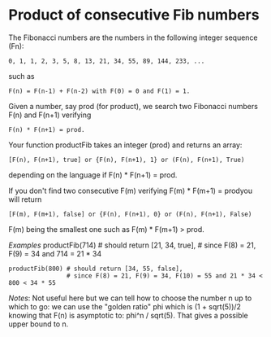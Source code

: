 # Product of consecutive Fib numbers

The Fibonacci numbers are the numbers in the following integer sequence (Fn):

    0, 1, 1, 2, 3, 5, 8, 13, 21, 34, 55, 89, 144, 233, ...

such as

    F(n) = F(n-1) + F(n-2) with F(0) = 0 and F(1) = 1.

Given a number, say prod (for product), we search two Fibonacci numbers F(n) and F(n+1) verifying

    F(n) * F(n+1) = prod.

Your function productFib takes an integer (prod) and returns an array:

    [F(n), F(n+1), true] or {F(n), F(n+1), 1} or (F(n), F(n+1), True)
depending on the language if F(n) * F(n+1) = prod.

If you don't find two consecutive F(m) verifying F(m) * F(m+1) = prodyou will return

    [F(m), F(m+1), false] or {F(n), F(n+1), 0} or (F(n), F(n+1), False)
F(m) being the smallest one such as F(m) * F(m+1) > prod.

*Examples*
    productFib(714) # should return [21, 34, true], 
                    # since F(8) = 21, F(9) = 34 and 714 = 21 * 34

    productFib(800) # should return [34, 55, false], 
                    # since F(8) = 21, F(9) = 34, F(10) = 55 and 21 * 34 < 800 < 34 * 55
*Notes*: Not useful here but we can tell how to choose the number n up to which to go: we can use the "golden ratio" phi which is (1 + sqrt(5))/2 knowing that F(n) is asymptotic to: phi^n / sqrt(5). That gives a possible upper bound to n.